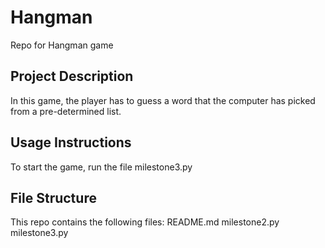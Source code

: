 # Hangman
Repo for Hangman game 

## Project Description
In this game, the player has to guess a word that the computer has picked from a pre-determined list.

## Usage Instructions
To start the game, run the file milestone3.py

## File Structure
This repo contains the following files:
README.md
milestone2.py
milestone3.py

